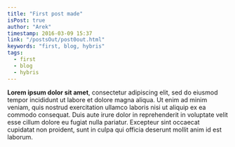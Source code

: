 ```yaml
---
title: "First post made"
isPost: true
author: "Arek"
timestamp: 2016-03-09 15:37
link: "/postsOut/post0out.html"
keywords: "first, blog, hybris"
tags:
  - first
  - blog
  - hybris
---
```


**Lorem ipsum dolor sit amet**, consectetur adipiscing elit, sed do eiusmod tempor incididunt ut labore et dolore magna aliqua. Ut enim ad minim veniam, quis nostrud exercitation ullamco laboris nisi ut aliquip ex ea commodo consequat. Duis aute irure dolor in reprehenderit in voluptate velit esse cillum dolore eu fugiat nulla pariatur. Excepteur sint occaecat cupidatat non proident, sunt in culpa qui officia deserunt mollit anim id est laborum.
